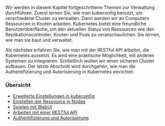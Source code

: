 Wir werden in diesem Kapitel fortgeschrittene Themen zur Verwaltung durchführen. Zuerst lernen Sie, wie man kubeconfig benutzt, um verschiedene Cluster zu verwalten. Dann werden wir an Computern Ressourcen in Knoten arbeiten. Kubernetes bietet eine freundliche Benutzeroberfläche, um den aktuellen Status von Ressourcen wie den Replikationscontroller, Knoten und Pods zu veranschaulichen. Sie lernen, wie man sie baut und verwaltet.

Als nächstes erfahren Sie, wie man mit der RESTful API arbeitet, die Kubernetes aussetzt. Es wird eine praktische Möglichkeit, mit anderen Systemen zu integrieren. Schließlich wollen wir einen sicheren Cluster aufbauen. Der letzte Abschnitt wird durchgehen, wie man die Authentifizierung und Autorisierung in Kubernetes einrichtet.

### Übersicht

* [Erweiterte Einstellungen in kubeconfig](../kubernates-adv-advanced-kubeconfig)
* [Einstellen der Ressource in Nodes](../kubernates-adv-advanced-konfig-ressources-nodes)
* [Spielen mit WebUI](../kubernates-adv-advanced-webui)
* [Arbeiten mit einer RESTful API](../kubernates-adv-advanced-working-restful-api)
* [Authentifizierung und Autorisierung](../kubernates-adv-advanced-auth-autorisierung)